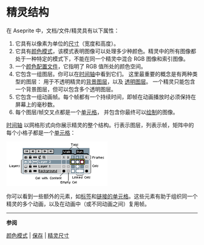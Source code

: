# 精灵结构

在 Aseprite 中，文档/文件/精灵具有以下属性：

1. 它具有以像素为单位的[尺寸](sprite-size.md)（宽度和高度）。
1. 它具有[颜色模式](color-mode.md)，该模式表明图像可以处理多少种颜色。精灵中的所有图像都处于一种特定的模式下，不能在同一个精灵中混合 RGB 图像和索引图像。
1. 一个[颜色配置文件](color-profile.md)，它指明了 RGB 值所处的颜色空间。
1. 它包含一组图层。你可以在[时间轴](timeline.md)中看到它们。
   这里最重要的概念是有两种类型的图层：
   用于不透明精灵的[背景图层](layers.md#背景图层)，以及
   [透明图层](layers.md#透明图层)。
   一个精灵只能包含一个背景图层，但可以包含多个透明图层。
1. 它包含一组动画帧。每个帧都有一个持续时间，即帧在动画播放时必须保持在屏幕上的毫秒数。
1. 每个图层/帧交叉点都是一个[单元格](cel.md)，
   并包含你最终可以[绘制](drawing.md)的图像。

[时间轴](timeline.md) 以网格形式向你展示精灵的整个结构。行表示图层，列表示帧，矩阵中的每个小格子都是一个[单元格](cel.md)：

<img src="./sprite/sprite-components.png" alt="Cels Matrix" class="xN" />

你可以看到一些额外的元素，如[标签](tags.md)和[链接的单元格](linked-cels.md)。这些元素有助于组织同一个精灵的多个动画，以及在动画中（或不同动画之间）复用帧。

---

**参阅**

[颜色模式](color-mode.md) |
[保存](save.md) |
[精灵尺寸](sprite-size.md)
